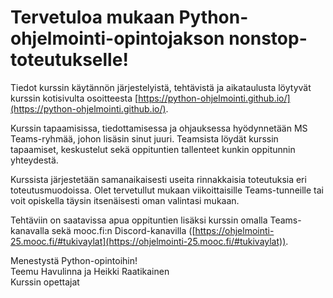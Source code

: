 # Tervetuloa mukaan Python-ohjelmointi-opintojakson nonstop-toteutukselle!

Tiedot kurssin käytännön järjestelyistä, tehtävistä ja aikataulusta löytyvät kurssin kotisivulta osoitteesta [https://python-ohjelmointi.github.io/](https://python-ohjelmointi.github.io/).

Kurssin tapaamisissa, tiedottamisessa ja ohjauksessa hyödynnetään MS Teams-ryhmää, johon lisäsin sinut juuri. Teamsista löydät kurssin tapaamiset, keskustelut sekä oppituntien tallenteet kunkin oppitunnin yhteydestä.

Kurssista järjestetään samanaikaisesti useita rinnakkaisia toteutuksia eri toteutusmuodoissa. Olet tervetullut mukaan viikoittaisille Teams-tunneille tai voit opiskella täysin itsenäisesti oman valintasi mukaan.

Tehtäviin on saatavissa apua oppituntien lisäksi kurssin omalla Teams-kanavalla sekä mooc.fi:n Discord-kanavilla ([https://ohjelmointi-25.mooc.fi/#tukivaylat](https://ohjelmointi-25.mooc.fi/#tukivaylat)).


Menestystä Python-opintoihin!<br />
Teemu Havulinna ja Heikki Raatikainen<br />
Kurssin opettajat
